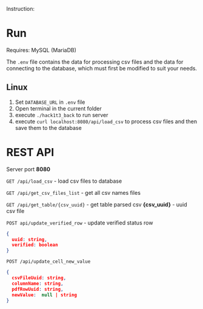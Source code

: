 
Instruction:

# Run
Requires: MySQL (MariaDB)

The `.env` file contains the data for processing csv files and the data for connecting to the database, which must first be modified to suit your needs.

## Linux
1. Set `DATABASE_URL` in `.env` file
2. Open terminal in the current folder
3. execute ``./hack1t3_back`` to run server
4. execute ``curl localhost:8080/api/load_csv`` to process csv files and then save them to the database

# REST API

Server port **8080**

`GET /api/load_csv` - load csv files to database

`GET /api/get_csv_files_list` - get all csv names files

`GET /api/get_table/{csv_uuid}` - get table parsed csv
**{csv_uuid}** - uuid csv file

`POST api/update_verified_row` - update verified status row
```json
{
  uuid: string,
  verified: boolean
}
```

`POST /api/update_cell_new_value`
```json
{
  csvFileUuid: string, 
  columnName: string, 
  pdfRowUuid: string, 
  newValue:  null | string
}
```